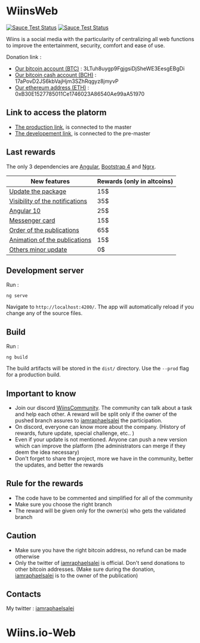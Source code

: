 # WiinsWeb
[![Sauce Test Status](https://eps-git.s3.eu-west-3.amazonaws.com/welcome-to-git.png)](https://eps-git.s3.eu-west-3.amazonaws.com/welcome-to-git.png)
[![Sauce Test Status](https://eps-git.s3.eu-west-3.amazonaws.com/donations-adress-git.png)](https://eps-git.s3.eu-west-3.amazonaws.com/donations-adress-git.png)


Wiins is a social media with the particularity of centralizing all web functions to improve the entertainment, security, comfort and ease of use.

Donation link :
- [Our bitcoin account (BTC)](https://www.blockchain.com/btc/address/3LTuh8uygp9FgjgsiDjSheWE3EesgEBgDi) : 3LTuh8uygp9FgjgsiDjSheWE3EesgEBgDi
- [Our bitcoin cash account (BCH)](https://www.blockchain.com/btc/address/17aPovD2JS6kbVajHjm3SZhRqgyz8jmyvP) : 17aPovD2JS6kbVajHjm3SZhRqgyz8jmyvP
- [Our ethereum address (ETH)](https://www.blockchain.com/eth/address/0xB30E1527785011Ce1746023A86540Ae99aA51970) : 0xB30E1527785011Ce1746023A86540Ae99aA51970

## Link to access the platorm

- [The production link](https://www.wiins.io/sign/in), is connected to the master
- [The developement link](https://piins-front-end-web.herokuapp.com/sign/in), is connected to the pre-master


## Last rewards

The only 3 dependencies are [Angular](https://angular.io), [Bootstrap 4](https://getbootstrap.com) and [Ngrx](https://ngrx.io/guide/store).

| New features | Rewards (only in altcoins)
| -  | - |
| [Update the package](https://discord.gg/PghXaMt)  | 15$ |
| [Visibility of the notifications](https://discord.gg/HT3fWKu)  | 35$ |
| [Angular 10](https://discord.gg/EuhRBQc)  | 25$ |
| [Messenger card](https://discord.gg/JWHbF7C)  | 15$ |
| [Order of the publications](https://discord.gg/RvMgXZP)  | 65$ |
| [Animation of the publications](https://discord.gg/vqqHSM9)  | 15$ |
| [Others minor update](https://discord.gg/JWHbF7C)  | 0$ |





## Development server

Run : 

```shell
ng serve
```
Navigate to `http://localhost:4200/`. The app will automatically reload if you change any of the source files.


## Build

Run : 

```shell
ng build
```

The build artifacts will be stored in the `dist/` directory. Use the `--prod` flag for a production build.

## Important to know

- Join our discord [WiinsCommunity](https://discord.gg/eGW8f75). The community can talk about a task and help each other. A reward will be split only if the owner of the pushed branch assures to [iamraphaelsalei](https://twitter.com/iamraphaelsalei) the participation.
- On discord, everyone can know more about the company. (History of rewards, future update, special challenge, etc.. )
- Even if your update is not mentioned. Anyone can push a new version which can improve the platform (the administrators can merge if they deem the idea necessary)
- Don't forget to share the project, more we have in the community, better the updates, and better the rewards

## Rule for the rewards

- The code have to be commented and simplified for all of the community
- Make sure you choose the right branch
- The reward will be given only for the owner(s) who gets the validated branch

## Caution

- Make sure you have the right bitcoin address, no refund can be made otherwise
- Only the twitter of [iamraphaelsalei](https://twitter.com/iamraphaelsalei) is official. Don't send donations to other bitcoin addresses. (Make sure during the donation, [iamraphaelsalei](https://twitter.com/iamraphaelsalei) is to the owner of the publication)



## Contacts

My twitter : [iamraphaelsalei](https://twitter.com/iamraphaelsalei)
# Wiins.io-Web

